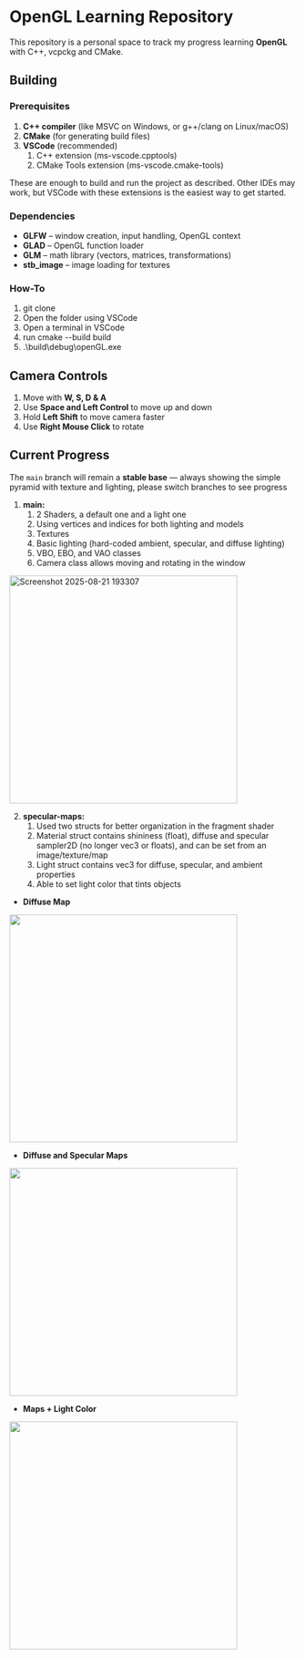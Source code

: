 # OpenGL Learning Repository

This repository is a personal space to track my progress learning **OpenGL** with C++, vcpckg and CMake.  

## Building

### Prerequisites
1. **C++ compiler** (like MSVC on Windows, or g++/clang on Linux/macOS)
2. **CMake** (for generating build files)
3. **VSCode** (recommended)
   1. C++ extension (ms-vscode.cpptools)
   2. CMake Tools extension (ms-vscode.cmake-tools)

These are enough to build and run the project as described. Other IDEs may work, but VSCode with these extensions is the easiest way to get started.

### Dependencies
- **GLFW** – window creation, input handling, OpenGL context
- **GLAD** – OpenGL function loader
- **GLM** – math library (vectors, matrices, transformations)
- **stb_image** – image loading for textures

### How-To
1. git clone <repo-url>
3. Open the folder using VSCode
4. Open a terminal in VSCode
5. run cmake --build build
6. .\build\debug\openGL.exe

## Camera Controls
1. Move with **W, S, D & A**
2. Use **Space and Left Control** to move up and down
3. Hold **Left Shift** to move camera faster
4. Use **Right Mouse Click** to rotate 

## Current Progress
The `main` branch will remain a **stable base** — always showing the simple pyramid with texture and lighting, please switch branches to see progress
1. **main:**
   1. 2 Shaders, a default one and a light one
   2. Using vertices and indices for both lighting and models
   3. Textures
   4. Basic lighting (hard-coded ambient, specular, and diffuse lighting)
   5. VBO, EBO, and VAO classes
   6. Camera class allows moving and rotating in the window

<img width="400" height="400" alt="Screenshot 2025-08-21 193307" src="https://github.com/user-attachments/assets/639c58e3-852b-4b69-9323-90c12059fa08" /><br>

2. **specular-maps:**
   1. Used two structs for better organization in the fragment shader
   2. Material struct contains shininess (float), diffuse and specular sampler2D (no longer vec3 or floats), and can be set from an image/texture/map
   3. Light struct contains vec3 for diffuse, specular, and ambient properties
   4. Able to set light color that tints objects

- **Diffuse Map**<br>
<img src="https://github.com/user-attachments/assets/c1bca76b-d491-4399-adde-217e3469d6b1" width="400" height="400" />

- **Diffuse and Specular Maps**<br>
<img src="https://github.com/user-attachments/assets/27d92b79-3191-49ca-994f-184821097df8" width="400" height="400" />

- **Maps + Light Color**<br>
<img src="https://github.com/user-attachments/assets/8fe6cc47-9484-46dc-82e9-7961587df2c1" width="400" height="400" />

